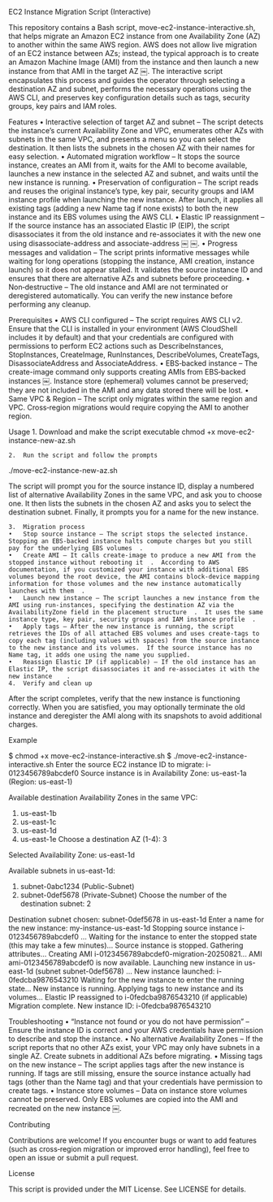 EC2 Instance Migration Script (Interactive)

This repository contains a Bash script, move-ec2-instance-interactive.sh, that helps migrate an Amazon EC2 instance from one Availability Zone (AZ) to another within the same AWS region.  AWS does not allow live migration of an EC2 instance between AZs; instead, the typical approach is to create an Amazon Machine Image (AMI) from the instance and then launch a new instance from that AMI in the target AZ ￼.  The interactive script encapsulates this process and guides the operator through selecting a destination AZ and subnet, performs the necessary operations using the AWS CLI, and preserves key configuration details such as tags, security groups, key pairs and IAM roles.

Features
	•	Interactive selection of target AZ and subnet – The script detects the instance’s current Availability Zone and VPC, enumerates other AZs with subnets in the same VPC, and presents a menu so you can select the destination.  It then lists the subnets in the chosen AZ with their names for easy selection.
	•	Automated migration workflow – It stops the source instance, creates an AMI from it, waits for the AMI to become available, launches a new instance in the selected AZ and subnet, and waits until the new instance is running.
	•	Preservation of configuration – The script reads and reuses the original instance’s type, key pair, security groups and IAM instance profile when launching the new instance.  After launch, it applies all existing tags (adding a new Name tag if none exists) to both the new instance and its EBS volumes using the AWS CLI.
	•	Elastic IP reassignment – If the source instance has an associated Elastic IP (EIP), the script disassociates it from the old instance and re-associates it with the new one using disassociate-address and associate-address ￼ ￼.
	•	Progress messages and validation – The script prints informative messages while waiting for long operations (stopping the instance, AMI creation, instance launch) so it does not appear stalled.  It validates the source instance ID and ensures that there are alternative AZs and subnets before proceeding.
	•	Non‑destructive – The old instance and AMI are not terminated or deregistered automatically.  You can verify the new instance before performing any cleanup.

Prerequisites
	•	AWS CLI configured – The script requires AWS CLI v2.  Ensure that the CLI is installed in your environment (AWS CloudShell includes it by default) and that your credentials are configured with permissions to perform EC2 actions such as DescribeInstances, StopInstances, CreateImage, RunInstances, DescribeVolumes, CreateTags, DisassociateAddress and AssociateAddress.
	•	EBS‑backed instance – The create-image command only supports creating AMIs from EBS‑backed instances ￼.  Instance store (ephemeral) volumes cannot be preserved; they are not included in the AMI and any data stored there will be lost.
	•	Same VPC & Region – The script only migrates within the same region and VPC.  Cross‑region migrations would require copying the AMI to another region.

Usage
	1.	Download and make the script executable
 chmod +x move-ec2-instance-new-az.sh

 	2.	Run the script and follow the prompts
  ./move-ec2-instance-new-az.sh

  The script will prompt you for the source instance ID, display a numbered list of alternative Availability Zones in the same VPC, and ask you to choose one.  It then lists the subnets in the chosen AZ and asks you to select the destination subnet.  Finally, it prompts you for a name for the new instance.

	3.	Migration process
	•	Stop source instance – The script stops the selected instance.  Stopping an EBS‑backed instance halts compute charges but you still pay for the underlying EBS volumes ￼.
	•	Create AMI – It calls create-image to produce a new AMI from the stopped instance without rebooting it ￼.  According to AWS documentation, if you customized your instance with additional EBS volumes beyond the root device, the AMI contains block‑device mapping information for those volumes and the new instance automatically launches with them ￼.
	•	Launch new instance – The script launches a new instance from the AMI using run-instances, specifying the destination AZ via the AvailabilityZone field in the placement structure ￼.  It uses the same instance type, key pair, security groups and IAM instance profile ￼.
	•	Apply tags – After the new instance is running, the script retrieves the IDs of all attached EBS volumes and uses create-tags to copy each tag (including values with spaces) from the source instance to the new instance and its volumes.  If the source instance has no Name tag, it adds one using the name you supplied.
	•	Reassign Elastic IP (if applicable) – If the old instance has an Elastic IP, the script disassociates it and re‑associates it with the new instance ￼ ￼.
	4.	Verify and clean up
After the script completes, verify that the new instance is functioning correctly.  When you are satisfied, you may optionally terminate the old instance and deregister the AMI along with its snapshots to avoid additional charges.

Example

$ chmod +x move-ec2-instance-interactive.sh
$ ./move-ec2-instance-interactive.sh
Enter the source EC2 instance ID to migrate: i-0123456789abcdef0
Source instance is in Availability Zone: us-east-1a (Region: us-east-1)

Available destination Availability Zones in the same VPC:
1) us-east-1b
2) us-east-1c
3) us-east-1d
4) us-east-1e
Choose a destination AZ (1-4): 3

Selected Availability Zone: us-east-1d

Available subnets in us-east-1d:
1) subnet-0abc1234 (Public-Subnet)
2) subnet-0def5678 (Private-Subnet)
Choose the number of the destination subnet: 2

Destination subnet chosen: subnet-0def5678 in us-east-1d
Enter a name for the new instance: my-instance-us-east-1d
Stopping source instance i-0123456789abcdef0 ...
Waiting for the instance to enter the stopped state (this may take a few minutes)...
Source instance is stopped. Gathering attributes...
Creating AMI i-0123456789abcdef0-migration-20250821...
AMI ami-0123456789abcdef0 is now available.
Launching new instance in us-east-1d (subnet subnet-0def5678) ...
New instance launched: i-0fedcba9876543210
Waiting for the new instance to enter the running state...
New instance is running.
Applying tags to new instance and its volumes...
Elastic IP reassigned to i-0fedcba9876543210 (if applicable)
Migration complete. New instance ID: i-0fedcba9876543210

Troubleshooting
	•	“Instance not found or you do not have permission” – Ensure the instance ID is correct and your AWS credentials have permission to describe and stop the instance.
	•	No alternative Availability Zones – If the script reports that no other AZs exist, your VPC may only have subnets in a single AZ.  Create subnets in additional AZs before migrating.
	•	Missing tags on the new instance – The script applies tags after the new instance is running.  If tags are still missing, ensure the source instance actually had tags (other than the Name tag) and that your credentials have permission to create tags.
	•	Instance store volumes – Data on instance store volumes cannot be preserved.  Only EBS volumes are copied into the AMI and recreated on the new instance ￼.

Contributing

Contributions are welcome!  If you encounter bugs or want to add features (such as cross‑region migration or improved error handling), feel free to open an issue or submit a pull request.

License

This script is provided under the MIT License.  See LICENSE for details.
